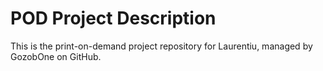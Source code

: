 # POD Project Description
This is the print-on-demand project repository for Laurentiu, managed by GozobOne on GitHub.
